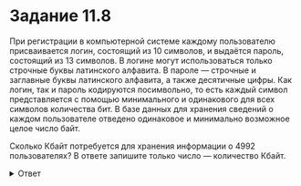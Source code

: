 # Задание 11.8

При регистрации в компьютерной системе каждому пользователю присваивается логин, состоящий из 10 символов, и выдаётся пароль, состоящий из 13 символов. В логине могут использоваться только строчные буквы латинского алфавита. В пароле — строчные и заглавные буквы латинского алфавита, а также десятичные цифры. Как логин, так и пароль кодируются посимвольно, то есть каждый символ представляется с помощью минимального и одинакового для всех символов количества бит. В базе данных для хранения сведений о каждом пользователе отведено одинаковое и минимально возможное целое число байт.

Сколько Кбайт потребуется для хранения информации о 4992 пользователях? В ответе запишите только число — количество Кбайт.

<details>
<summary>Ответ</summary>
78
</details>
